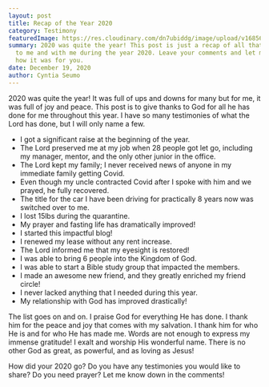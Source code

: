 ```yaml
---
layout: post
title: Recap of the Year 2020
category: Testimony
featuredImage: https://res.cloudinary.com/dn7ubiddg/image/upload/v1685671919/blog/pexels-markus-winkler-4057655-1024x682.jpg
summary: 2020 was quite the year! This post is just a recap of all that happened
  to me and with me during the year 2020. Leave your comments and let me know
  how it was for you.
date: December 19, 2020
author: Cyntia Seumo
---
```


2020 was quite the year! It was full of ups and downs for many but for me, it was full of joy and peace. This post is to give thanks to God for all he has done for me throughout this year. I have so many testimonies of what the Lord has done, but I will only name a few.

<ul class="blog-list">
 	<li>I got a significant raise at the beginning of the year.</li>
 	<li>The Lord preserved me at my job when 28 people got let go, including my manager, mentor, and the only other junior in the office.</li>
 	<li>The Lord kept my family; I never received news of anyone in my immediate family getting Covid.</li>
 	<li>Even though my uncle contracted Covid after I spoke with him and we prayed, he fully recovered.</li>
 	<li>The title for the car I have been driving for practically 8 years now was switched over to me.</li>
 	<li>I lost 15lbs during the quarantine.</li>
 	<li>My prayer and fasting life has dramatically improved!</li>
 	<li>I started this impactful blog!</li>
 	<li>I renewed my lease without any rent increase.</li>
 	<li>The Lord informed me that my eyesight is restored!</li>
 	<li>I was able to bring 6 people into the Kingdom of God.</li>
 	<li>I was able to start a Bible study group that impacted the members.</li>
 	<li>I made an awesome new friend, and they greatly enriched my friend circle!</li>
 	<li>I never lacked anything that I needed during this year.</li>
 	<li>My relationship with God has improved drastically!</li>
</ul>

The list goes on and on. I praise God for everything He has done. I thank him for the peace and joy that comes with my salvation. I thank him for who He is and for who He has made me. Words are not enough to express my immense gratitude! I exalt and worship His wonderful name. There is no other God as great, as powerful, and as loving as Jesus!

How did your 2020 go? Do you have any testimonies you would like to share? Do you need prayer? Let me know down in the comments!
